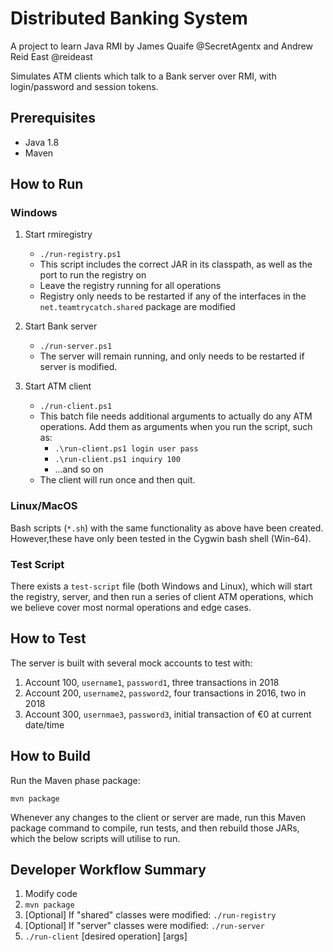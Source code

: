# Distributed Banking System

A project to learn Java RMI by James Quaife @SecretAgentx and Andrew Reid East @reideast

Simulates ATM clients which talk to a Bank server over RMI, with login/password and session tokens.

## Prerequisites

* Java 1.8
* Maven

## How to Run

### Windows

1. Start rmiregistry
   * `./run-registry.ps1`
   * This script includes the correct JAR in its classpath, as well as the port to run the registry on
   * Leave the registry running for all operations
   * Registry only needs to be restarted if any of the interfaces in the `net.teamtrycatch.shared` package are modified

1. Start Bank server
   * `./run-server.ps1`
   * The server will remain running, and only needs to be restarted if server is modified.

1. Start ATM client
   * `./run-client.ps1`
   * This batch file needs additional arguments to actually do any ATM operations. Add them as arguments when you run the script, such as:
     * `.\run-client.ps1 login user pass`
     * `.\run-client.ps1 inquiry 100`
     * ...and so on
   * The client will run once and then quit.

### Linux/MacOS

Bash scripts (`*.sh`) with the same functionality as above have been created.
However,these have only been tested in the Cygwin bash shell (Win-64).

### Test Script

There exists a `test-script` file (both Windows and Linux), which will start the registry, server,
and then run a series of client ATM operations, which we believe cover most normal operations and edge cases.

## How to Test

The server is built with several mock accounts to test with:

1. Account 100, `username1`, `password1`, three transactions in 2018
1. Account 200, `username2`, `password2`, four transactions in 2016, two in 2018
1. Account 300, `usernmae3`, `password3`, initial transaction of €0 at current date/time

## How to Build

Run the Maven phase package:

```mvn package```

Whenever any changes to the client or server are made,
run this Maven package command to compile, run tests,
and then rebuild those JARs, which the below scripts will utilise to run.

## Developer Workflow Summary

1. Modify code
1. `mvn package`
1. [Optional] If "shared" classes were modified: `./run-registry`
1. [Optional] If "server" classes were modified: `./run-server`
1. `./run-client` [desired operation] [args]


